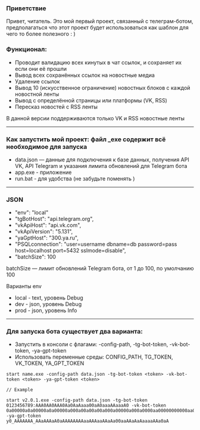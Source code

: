 ### Приветствие
Привет, читатель. Это мой первый проект, связанный с телеграм-ботом, предполагаться что этот проект будет использоваться как шаблон для чего то более полезного : )

### Функционал:
- Проводит валидацию всех кинутых в чат ссылок, и сохраняет их если они её прошли
- Вывод всех сохранённых ссылок на новостные медиа
- Удаление ссылок
- Вывод 10 (искусственное ограничение) новостных блоков с каждой новостной ленты
- Вывод с определённой страницы или платформы (VK, RSS)
- Пересказ новостей с RSS ленты

В данной версии поддерживаются только VK и RSS новостные ленты

---
### Как запустить мой проект: файл _exe содержит всё необходимое для запуска

- data.json — данные для подключения к базе данных, получения API VK, API Telegram и указания лимита обновлений для Telegram бота
- app.exe - приложение
- run.bat - для удобства (не забудьте поменять <token>)

---
### JSON

- "env": "local" 
- "tgBotHost": "api.telegram.org",
- "vkApiHost": "api.vk.com",
- "vkApiVersion": "5.131",
- "yaGptHost": "300.ya.ru",
- "PSQLconnection": "user=username dbname=db password=pass host=localhost port=5432 sslmode=disable",
- "batchSize": 100

batchSize — лимит обновлений Telegram бота, от 1 до 100, по умолчанию 100

Варианты env
- local - text, уровень Debug
- dev   - json, уровень Debug
- prod  - json, уровень Info

---
### Для запуска бота существует два варианта:
- Запустить в консоли с флагами: -config-path, -tg-bot-token, -vk-bot-token, -ya-gpt-token
- Использовать переменные среды: CONFIG_PATH, TG_TOKEN, VK_TOKEN, YA_GPT_TOKEN


```
start name.exe -config-path data.json -tg-bot-token <token> -vk-bot-token <token> -ya-gpt-token <token>

// Example

start v2.0.1.exe -config-path data.json -tg-bot-token 0123456789:AAA0AA0AAA0Aa0AaAaaa00aA0aaaAAaaaA0 -vk-bot-token 0a00000a0a00000a0a00000a000a00a00a00a000a00000a000a0000aa00000000000aa0  -ya-gpt-token y0_AAAAAAA_AAaAAAaA0aAAAAAAAAaaAAAaaAAaAa00aaAAaAaAaaaaAAa0aA
```
